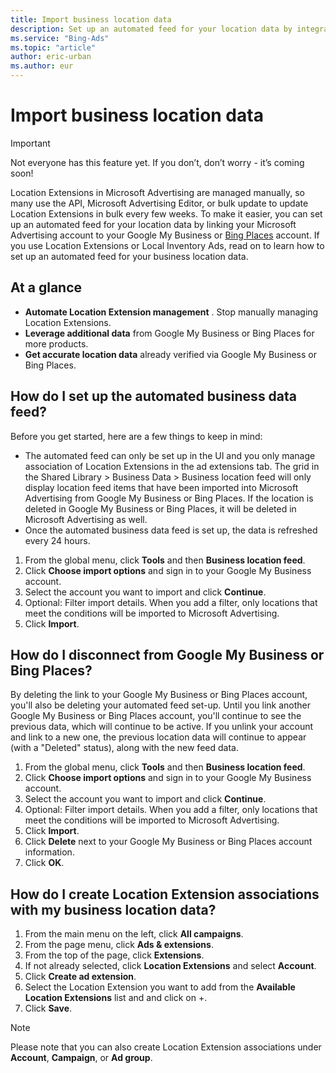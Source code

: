 ```yaml
---
title: Import business location data
description: Set up an automated feed for your location data by integrating with the Google My Business public API.
ms.service: "Bing-Ads"
ms.topic: "article"
author: eric-urban
ms.author: eur
---
```


# Import business location data

> [!IMPORTANT]
> Not everyone has this feature yet. If you don’t, don’t worry - it’s coming soon!

Location Extensions in Microsoft Advertising are managed manually, so many use the API, Microsoft Advertising Editor, or bulk update to update Location Extensions in bulk every few weeks. To make it easier, you can set up an automated feed for your location data by linking your Microsoft Advertising account to your Google My Business or [Bing Places](https://go.microsoft.com/fwlink?LinkId=2110327) account. If you use Location Extensions or Local Inventory Ads, read on to learn how to set up an automated feed for your business location data.

## At a glance

- **Automate Location Extension management** . Stop manually managing Location Extensions.
- **Leverage additional data**  from Google My Business or Bing Places for more products.
- **Get accurate location data**  already verified via Google My Business or Bing Places.

## How do I set up the automated business data feed?
Before you get started, here are a few things to keep in mind:

- The automated feed can only be set up in the UI and you only manage association of Location Extensions in the ad extensions tab. The grid in the Shared Library > Business Data > Business location feed will only display location feed items that have been imported into Microsoft Advertising from Google My Business or Bing Places. If the location is deleted in Google My Business or Bing Places, it will be deleted in Microsoft Advertising as well.
- Once the automated business data feed is set up, the data is refreshed every 24 hours.

1. From the global menu, click **Tools** and then **Business location feed**.
1. Click **Choose import options** and sign in to your Google My Business account.
1. Select the account you want to import and click **Continue**.
1. Optional: Filter import details. When you add a filter, only locations that meet the conditions will be imported to Microsoft Advertising.
1. Click **Import**.

## How do I disconnect from Google My Business or Bing Places?
By deleting the link to your Google My Business or Bing Places account, you'll also be deleting your automated feed set-up. Until you link another Google My Business or Bing Places account, you'll continue to see the previous data, which will continue to be active. If you unlink your account and link to a new one, the previous location data will continue to appear (with a "Deleted" status), along with the new feed data.

1. From the global menu, click **Tools** and then **Business location feed**.
1. Click **Choose import options** and sign in to your Google My Business account.
1. Select the account you want to import and click **Continue**.
1. Optional: Filter import details. When you add a filter, only locations that meet the conditions will be imported to Microsoft Advertising.
1. Click **Import**.
1. Click **Delete** next to your Google My Business or Bing Places account information.
1. Click **OK**.

## How do I create Location Extension associations with my business location data?
1. From the main menu on the left, click **All campaigns**.
1. From the page menu, click **Ads &amp; extensions**.
1. From the top of the page, click **Extensions**.
1. If not already selected, click **Location Extensions** and select **Account**.
1. Click **Create ad extension**.
1. Select the Location Extension you want to add from the **Available Location Extensions** list and and click on +.
1. Click **Save**.

> [!NOTE]
> Please note that you can also create Location Extension associations under **Account**, **Campaign**, or **Ad group**.


